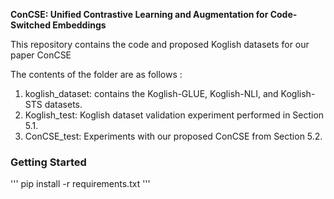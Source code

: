 **ConCSE: Unified Contrastive Learning and Augmentation for Code-Switched Embeddings** 

This repository contains the code and proposed Koglish datasets for our paper ConCSE 

The contents of the folder are as follows : 
1. koglish_dataset: contains the Koglish-GLUE, Koglish-NLI, and Koglish-STS datasets. 
2. Koglish_test: Koglish dataset validation experiment performed in Section 5.1.
3. ConCSE_test: Experiments with our proposed ConCSE from Section 5.2.


### Getting Started ###
'''
pip install -r requirements.txt
'''



